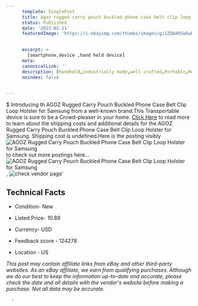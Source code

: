 ```yaml
---
      template: SinglePost
      title: agoz rugged carry pouch buckled phone case belt clip loop holster for samsung
      status: Published
      date: '2023-02-11'
      featuredImage: 'https://i.ebayimg.com/thumbs/images/g/1ZQAAOSwOaBbRlNO/s-l225.jpg'
       

      excerpt: >-
        [smartphone,device ,hand held device]
      meta:
      canonicalLink: ''
      description: [handheld,industrially made,well crafted,Portable,Mobile,Compact,Convenient,Lightweight,Maneuverable,Man-portable,Miniature,Carriable,Hand-held,Light,Holdable,Transportable,Mobile device,Pocket-sized,On-the-go,Wireless,Cordless,Compact size,Convenient size, smartphone,device ,hand held device]
      noindex: false
      

---
```

$
      Introducing th AGOZ Rugged Carry Pouch Buckled Phone Case Belt Clip Loop Holster for Samsung from a well-known brand.This Transportable device  is sure to be a Crowd-pleaser in your home. [Click Here](https://www.ebay.com/itm/221988462934?hash=item33af8b2156%3Ag%3A1ZQAAOSwOaBbRlNO&mkevt=1&mkcid=1&mkrid=711-53200-19255-0&campid=%253CePNCampaignId%253E&customid=%253CreferenceId%253E&toolid=10049) to read more to learn about the shipping costs and additional details for the AGOZ Rugged Carry Pouch Buckled Phone Case Belt Clip Loop Holster for Samsung. Shipping cost is undefined.Here is the posting visibly ![AGOZ Rugged Carry Pouch Buckled Phone Case Belt Clip Loop Holster for Samsung](https://i.ebayimg.com/thumbs/images/g/1ZQAAOSwOaBbRlNO/s-l225.jpg) to check out more postings here... ![AGOZ Rugged Carry Pouch Buckled Phone Case Belt Clip Loop Holster for Samsung](https://i.ebayimg.com/images/g/1ZQAAOSwOaBbRlNO/s-l1600.jpg), ![check vendor page](https://origin-galleryplus.ebayimg.com/ws/web/221988462934_2_0_1/225x225.jpg,https://origin-galleryplus.ebayimg.com/ws/web/221988462934_3_0_1/225x225.jpg,https://origin-galleryplus.ebayimg.com/ws/web/221988462934_4_0_1/225x225.jpg,https://origin-galleryplus.ebayimg.com/ws/web/221988462934_5_0_1/225x225.jpg,https://origin-galleryplus.ebayimg.com/ws/web/221988462934_6_0_1/225x225.jpg,https://origin-galleryplus.ebayimg.com/ws/web/221988462934_7_0_1/225x225.jpg,https://origin-galleryplus.ebayimg.com/ws/web/221988462934_8_0_1/225x225.jpg,https://origin-galleryplus.ebayimg.com/ws/web/221988462934_9_0_1/225x225.jpg,https://origin-galleryplus.ebayimg.com/ws/web/221988462934_10_0_1/225x225.jpg,https://origin-galleryplus.ebayimg.com/ws/web/221988462934_11_0_1/225x225.jpg)'

      

 ## Technical Facts 



     
      

 - Condition- New 


      

 - Listed Price- 10.89 


      

 - Currency- USD 


      

 - Feedback score - 124278 


      

 - Location - US 


      
      

 *_This post may contain affiliate links from eBay and other third-party websites. As an eBay affiliate, we earn from qualifying purchases. Although we do our best to keep the information up-to-date and accurate, please check the date and all details with the vendor's website before making a purchase. Not all data may be accurate._*




      -
